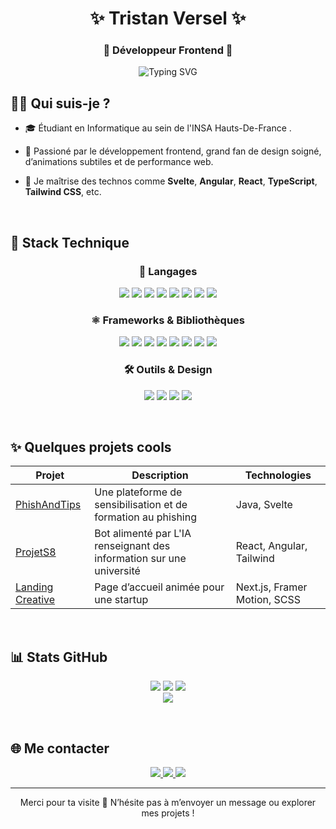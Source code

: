 <h1 align="center">✨ Tristan Versel ✨</h1>
<h3 align="center">🎨  Développeur Frontend  🎨</h3>

<p align="center">
  <img src="https://readme-typing-svg.demolab.com?font=Fira+Code&size=22&pause=1000&center=true&vCenter=true&width=435&lines=Frontend+Developer;UI%2FUX+Lover;Pixel-Perfect+Craftsman;Always+learning+something+new!" alt="Typing SVG" />
</p>


## 🙋‍♂️ Qui suis-je ?
* 🎓 Étudiant en Informatique au sein de l'INSA Hauts-De-France .

* 🎨 Passioné par le développement frontend, grand fan de design soigné, d’animations subtiles et de performance web.

* 🚀 Je maîtrise des technos comme **Svelte**, **Angular**, **React**, **TypeScript**, **Tailwind CSS**, etc.

<br> 

## 🧰 Stack Technique
<h3 align="center">📝 Langages</h3>
<p align="center">
  <img src="https://img.shields.io/badge/typescript-%23007ACC.svg?style=for-the-badge&logo=typescript&logoColor=white" />
  <img src="https://img.shields.io/badge/javascript-%23F7DF1E.svg?style=for-the-badge&logo=javascript&logoColor=black" />
  <img src="https://img.shields.io/badge/html5-%23E34F26.svg?style=for-the-badge&logo=html5&logoColor=white" />
  <img src="https://img.shields.io/badge/css3-%231572B6.svg?style=for-the-badge&logo=css3&logoColor=white" />
  <img src="https://img.shields.io/badge/java-%23ED8B00.svg?style=for-the-badge&logo=java&logoColor=white" />
  <img src="https://img.shields.io/badge/python-%233776AB.svg?style=for-the-badge&logo=python&logoColor=white" />
  <img src="https://img.shields.io/badge/c-%2300599C.svg?style=for-the-badge&logo=c&logoColor=white" />
  <img src="https://img.shields.io/badge/mysql-%2300f.svg?style=for-the-badge&logo=mysql&logoColor=white" />
</p>

<h3 align="center">⚛️ Frameworks & Bibliothèques</h3>
<p align="center">
  <img src="https://img.shields.io/badge/react-%2320232a.svg?style=for-the-badge&logo=react&logoColor=%2361DAFB" />
  <img src="https://img.shields.io/badge/svelte-%23FF3E00.svg?style=for-the-badge&logo=svelte&logoColor=white" />
  <img src="https://img.shields.io/badge/angular-%23DD0031.svg?style=for-the-badge&logo=angular&logoColor=white" />
  <img src="https://img.shields.io/badge/tailwindcss-%2338B2AC.svg?style=for-the-badge&logo=tailwind-css&logoColor=white" />
  <img src="https://img.shields.io/badge/framer%20motion-%23000000.svg?style=for-the-badge&logo=framer&logoColor=white" />
  <img src="https://img.shields.io/badge/bootstrap-%23563D7C.svg?style=for-the-badge&logo=bootstrap&logoColor=white" />
  <img src="https://img.shields.io/badge/flutter-%2302569B.svg?style=for-the-badge&logo=flutter&logoColor=white" />
  <img src="https://img.shields.io/badge/react_native-%2300D8FF.svg?style=for-the-badge&logo=react&logoColor=white" />
</p>

<h3 align="center">🛠️ Outils & Design</h3>
<p align="center">
  <img src="https://img.shields.io/badge/figma-%23F24E1E.svg?style=for-the-badge&logo=figma&logoColor=white" />
  <img src="https://img.shields.io/badge/docker-%230db7ed.svg?style=for-the-badge&logo=docker&logoColor=white" />
  <img src="https://img.shields.io/badge/git-%23F05033.svg?style=for-the-badge&logo=git&logoColor=white" />
  <img src="https://img.shields.io/badge/github-%23121011.svg?style=for-the-badge&logo=github&logoColor=white" />
</p>





<br/>  

## ✨ Quelques projets cools
| Projet | Description | Technologies |
|--------|-------------|--------------|
| [PhishAndTips](#) | Une plateforme de sensibilisation et de formation au phishing | Java, Svelte |
| [ProjetS8](#) | Bot alimenté par L'IA renseignant des information sur une université | React, Angular, Tailwind |
| [Landing Creative](#) | Page d’accueil animée pour une startup | Next.js, Framer Motion, SCSS |

<br> 

## 📊 Stats GitHub
<div align="center">
  
![](https://github-readme-stats.vercel.app/api?username=tristanversel&theme=light&hide_border=false&include_all_commits=true&count_private=true)
![](https://nirzak-streak-stats.vercel.app/?user=tristanversel&theme=light&hide_border=false)
![](https://github-contributor-stats.vercel.app/api?username=tristanversel&limit=5&theme=light&combine_all_yearly_contributions=true)<br>
![](https://github-readme-stats.vercel.app/api/top-langs/?username=tristanversel&theme=light&hide_border=false&include_all_commits=true&count_private=true&layout=compact)

</div>

<br>

## 🌐 Me contacter

<div align="center">
  <a href="mailto:verseltristan@gmail.com">
    <img src="https://img.shields.io/badge/-Email-D14836?style=for-the-badge&logo=gmail&logoColor=white" />
  </a>
  <a href="https://www.linkedin.com/in/tristan-versel-194161210/?originalSubdomain=fr">
    <img src="https://img.shields.io/badge/-LinkedIn-0077B5?style=for-the-badge&logo=linkedin&logoColor=white" />
  </a>
  <a href="https://helyt.eu">
    <img src="https://img.shields.io/badge/-Portfolio-FE7A16?style=for-the-badge&logo=react&logoColor=white" />
  </a>
</div>

---

<p align="center">
  Merci pour ta visite 👋 N’hésite pas à m’envoyer un message ou explorer mes projets !
</p>
